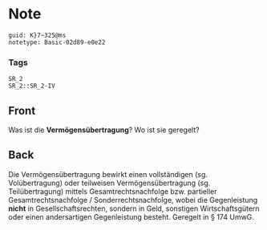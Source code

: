 # Note
```
guid: K}7~325@ms
notetype: Basic-02d89-e0e22
```

### Tags
```
SR_2
SR_2::SR_2-IV
```

## Front
Was ist die <b>Vermögensübertragung</b>? Wo ist sie geregelt?

## Back
Die Vermögensübertragung bewirkt einen vollständigen (sg.
Volübertragung) oder teilweisen Vermögensübertragung (sg.
Teilübertragung) mittels Gesamtrechtsnachfolge bzw. partieller
Gesamtrechtsnachfolge / Sonderrechtsnachfolge, wobei die
Gegenleistung <b>nicht</b> in Gesellschaftsrechten, sondern in
Geld, sonstigen Wirtschaftsgütern oder einen andersartigen
Gegenleistung besteht. Geregelt in § 174 UmwG.
